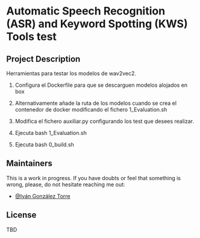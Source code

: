 # Automatic Speech Recognition (ASR) and Keyword Spotting (KWS) Tools test

## Project Description
Herramientas para testar los modelos de wav2vec2.

1. Configura el Dockerfile para que se descarguen modelos alojados en box

2. Alternativamente añade la ruta de los modelos cuando se crea el contenedor de docker modificando 
el fichero 1_Evaluation.sh

3. Modifica el fichero auxiliar.py configurando los test que desees realizar.

4. Ejecuta bash 1_Evaluation.sh

5. Ejecuta bash 0_build.sh

## Maintainers

This is a work in progress. If you have doubts or feel that something is wrong, please, do not hesitate reaching me out:

* [@Iván González Torre](mailto:igonzalez@vicomtech.org)


## License

TBD

